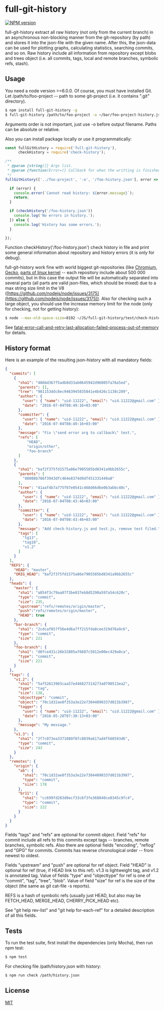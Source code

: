 # full-git-history #

  [![NPM version][npm-image]][npm-url]

  full-git-history extract all raw history (not only from the current branch) in an asynchronous non-blocking manner from the git-repository (by path) and stores it into the json-file with the given name.
  After this, the json-data can be used for plotting graphs, calculating statistics, searching commits, and so on.
  Raw history include all information from repository except blobs and trees object (i.e. all commits, tags, local and remote branches, symbolic refs, stash).

## Usage ##
You need a node version >=6.0.0. Of course, you must have installed Git.
Let /path/to/foo-project -- path to some git-project (i.e. it contains ".git" directory).
```bash
$ npm install full-git-history -g
$ full-git-history /path/to/foo-project -o ~/bar/foo-project-history.json
```
Arguments order is not important, just use -o before output filename. Paths can be absolute or relative.

Also you can install package locally or use it programmatically:

```js
const fullGitHistory = require('full-git-history'),
      checkHistory = require('check-history');

/**
 * @param {string[]} Args list.
 * @param {function(Error=)} Callback for when the writting is finished.
 */
fullGitHistory(['../foo-project', '-o', '/foo-history.json'], error => {

  if (error) {
    console.error(`Cannot read history: ${error.message}`);
    return;
  }

  if (checkHistory('/foo-history.json'))
    console.log('No errors in history.');
  }) else {
    console.log('History has some errors.');
  }

});
```
Function checkHistory('/foo-history.json') check history in file and print some general information about repository and history errors (it is only for debug).

full-git-history work fine with world biggest git-repositories (like [Chromium](https://chromium.googlesource.com/chromium/src/), [Gecko](https://github.com/mozilla/gecko-dev), [parts of linux kernel](https://git.kernel.org/cgit/linux/kernel/git/clk/linux.git/) -- each repository include about 500 000 commits), but in this case the output file will be automatically separated into several parts (all parts are valid json-files, which should be mixed) due to a max string size limit in the V8 ([https://github.com/nodejs/node/issues/3175](https://github.com/nodejs/node/issues/3175)).
Also for checking such a large object, you should use the increase memory limit for the node (only for checking, not for getting history):

```bash
$ node --max-old-space-size=8192 ~/JS/full-git-history/test/check-history.js big-history.json
```
See [fatal-error-call-and-retry-last-allocation-failed-process-out-of-memory](http://stackoverflow.com/questions/26094420/fatal-error-call-and-retry-last-allocation-failed-process-out-of-memory) for details.

## History format ##
Here is an example of the resulting json-history with all mandatory fields:

```json
{
  "commits": [
    {
      "sha1": "486bd367f5adb8d33ab0645942d96005fa76a5ed",
      "parents": [],
      "tree": "981153ddc8ec9463945835841e4b426c1138c289",
      "author": {
        "user": { "name": "uid-11222", "email": "uid.11222@gmail.com" },
        "date": "2016-07-04T08:49:16+03:00"
      },
      "committer": {
        "user": { "name": "uid-11222", "email": "uid.11222@gmail.com" },
        "date": "2016-07-04T08:49:16+03:00"
      },
      "message": "Fix \"send error arg to callback\" test.",
      "refs": [
          "HEAD",
          "origin/other",
          "foo-branch"
      ]
    },
    {
      "sha1": "baf2f375fd1575a86e7905585bd8341a9bb2655c",
      "parents": [
        "80008b786f3943dfc464e8374d9df451331449a8"
      ],
      "tree": "41aaf4b7a775f07e0541c468d66d6e0b3abbc40c",
      "author": {
        "user": { "name": "uid-11222", "email": "uid.11222@gmail.com" },
        "date": "2016-07-04T08:43:46+03:00"
      },
      "committer": {
        "user": { "name": "uid-11222", "email": "uid.11222@gmail.com" },
        "date": "2016-07-04T08:43:46+03:00"
      },
      "message": "Add check-history.js and test.js, remove test filed.",
      "tags": [
        "tg13",
        "tag18",
        "v1.2"
      ]
    }
  ],
  "REFS": {
    "HEAD": "master",
    "ORIG_HEAD": "baf2f375fd1575a86e7905585bd8341a9bb2655c"
  },
  "heads": {
    "master": {
      "sha1": "a854f3c79aa87f3be037eb8d5290a597a54c620c",
      "type": "commit",
      "size": 235,
      "upstream":"refs/remotes/origin/master",
      "push":"refs/remotes/origin/master",
      "HEAD": true
    },
    "bar-branch": {
      "sha1": "2cdcaf057f56e4d6a7ff215fda8cee319d76a9c6",
      "type": "commit",
      "size": 221
    },
    "foo-branch": {
      "sha1": "d0fce431c26b32805af6607c5012e00ec429a0ca",
      "type": "commit",
      "size": 221
    }
  },
  "tags": {
    "v1.2": {
      "sha1": "5af52613903caa57e446827314273a0790513ea2",
      "type": "tag",
      "size": 138,
      "objecttype": "commit",
      "object": "70c1d32ae8f353a3e22e73044090337d021b3987",
      "tagger": {
        "user": { "name": "uid-11222", "email": "uid.11222@gmail.com" },
        "date": "2016-05-28T07:30:13+03:00"
      },
      "message": "My message."
    },
    "v1.3": {
      "sha1": "2f7c073ea3371089f8fc8039a617ad4f568593d6",
      "type": "commit",
      "size": 243
    }
  },
  "remotes": {
    "origin": {
      "ab": {
        "sha1": "70c1d32ae8f353a3e22e73044090337d021b3987",
        "type": "commit",
        "size": 178
      },
      "br11": {
        "sha1": "cc699fd283d0ecf33c6f3fe368840ce8345c9fc4",
        "type": "commit",
        "size": 222
      }
    }
  }
}
```
Fields "tags" and "refs" are optional for commit object.
Field "refs" for commit include all refs to this commits except tags -- branches, remote branches, symbolic refs.
Also there are optional fields "encoding", "reflog" and "GPG" for commits.
Commits has reverse chronological order -- from newest to oldest.

Fields "upstream" and "push" are optional for ref object.
Field "HEAD" is optional for ref (true, if HEAD link to this ref).
v1.3 is lightweight tag, and v1.2 is annotated tag.
Value of fields "type" and "objecttype" for ref is one of "commit", "tag", "tree", "blob".
Value of field "size" for ref is the size of the object (the same as git cat-file -s reports).

REFS is a hash of symbolic refs (usually just HEAD, but also may be FETCH_HEAD, MERGE_HEAD, CHERRY_PICK_HEAD etc).

See "git help rev-list" and "git help for-each-ref" for a detailed description of all this fields.

## Tests ##
To run the test suite, first install the dependencies (only Mocha), then run npm test:
```bash
$ npm test
```

For checking file /path/history.json with history:

```bash
$ npm run check /path/history.json
```

## License ##
  [MIT](LICENSE)

[npm-image]: https://img.shields.io/npm/v/full-git-history.svg
[npm-url]: https://www.npmjs.com/package/full-git-history "full-git-history"